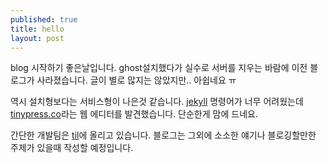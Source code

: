 ```yaml
---
published: true
title: hello
layout: post
---
```

blog 시작하기 좋은날입니다. ghost설치했다가 실수로 서버를 지우는 바람에 이전 블로그가 사라졌습니다. 글이 별로 많지는 않았지만.. 아쉽네요 ㅠ

역시 설치형보다는 서비스형이 나은것 같습니다. [jekyll](https://jekyllrb.com/) 명령어가 너무 어려웠는데 [tinypress.co](http://tinypress.co)라는 웹 에디터를 발견했습니다. 단순한게 맘에 드네요.

간단한 개발팀은 [til](https://github.com/subicura/til)에 올리고 있습니다. 블로그는 그외에 소소한 얘기나 블로깅할만한 주제가 있을때 작성할 예정입니다.